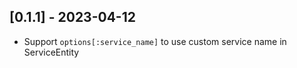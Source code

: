 ## [0.1.1] - 2023-04-12
- Support `options[:service_name]` to use custom service name in ServiceEntity